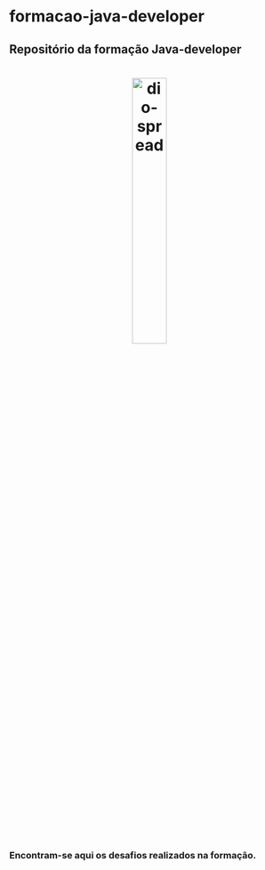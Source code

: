 # formacao-java-developer

## Repositório da formação Java-developer
<h1 align="center">
    <img alt="dio-spread" src="https://hermes.dio.me/tracks/da6041a9-80ef-409e-bd50-5e7be4dfadf6.png" width="35%" />
</h1>

<h3 align="left">
  Encontram-se aqui os desafios realizados na formação.
</h3>

